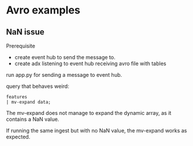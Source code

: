 # Avro examples

## NaN issue

Prerequisite
- create event hub to send the message to. 
- create adx listening to event hub receiving avro file with tables

run app.py for sending a message to event hub. 


query that behaves weird:

```
features
| mv-expand data;
```

The mv-expand does not manage to expand the dynamic array, as it contains a NaN value. 

If running the same ingest but with no NaN value, the mv-expand works as expected. 
